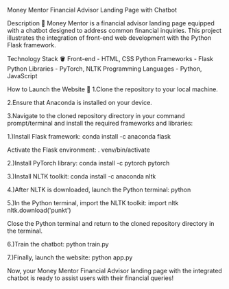 Money Mentor Financial Advisor Landing Page with Chatbot

Description 🌱
Money Mentor is a financial advisor landing page equipped with a chatbot designed to address common financial inquiries. This project illustrates the integration of front-end web development with the Python Flask framework.

Technology Stack 🪣
Front-end - HTML, CSS
Python Frameworks - Flask
Python Libraries - PyTorch, NLTK
Programming Languages - Python, JavaScript


How to Launch the Website 🚀
1.Clone the repository to your local machine.

2.Ensure that Anaconda is installed on your device.

3.Navigate to the cloned repository directory in your command prompt/terminal and install the required frameworks and libraries:



1.)Install Flask framework:
conda install -c anaconda flask


Activate the Flask environment:
. venv/bin/activate


2.)Install PyTorch library:
conda install -c pytorch pytorch


3.)Install NLTK toolkit:
conda install -c anaconda nltk


4.)After NLTK is downloaded, launch the Python terminal:
python


5.)In the Python terminal, import the NLTK toolkit:
import nltk
nltk.download('punkt')


Close the Python terminal and return to the cloned repository directory in the terminal.

6.)Train the chatbot:
python train.py


7.)Finally, launch the website:
python app.py


Now, your Money Mentor Financial Advisor landing page with the integrated chatbot is ready to assist users with their financial queries!
